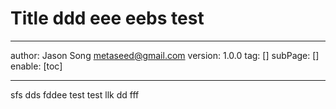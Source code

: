# Title ddd eee eebs test
---
author: Jason Song <metaseed@gmail.com>
version: 1.0.0
tag: []
subPage: []
enable: [toc]

---
sfs dds fddee test test llk dd fff

